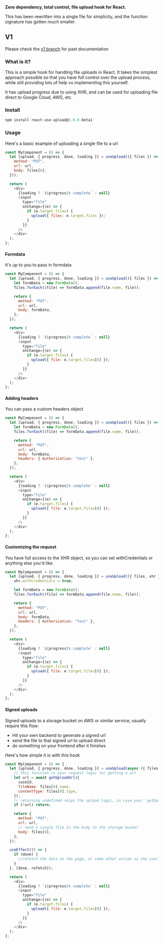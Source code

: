 **Zero dependency, total control, file upload hook for React.**

This has been rewritten into a single file for simplicity, and the function signature has gotten much smaller.

## V1

Please check the [v1 branch](https://github.com/zackify/react-use-upload/tree/v1) for past documentation

### What is it?

This is a simple hook for handling file uploads in React. It takes the simplest approach possible so that you have full control over the upload process, while still providing lots of help vs implementing this yourself.

It has upload progress due to using XHR, and can be used for uploading file direct to Google Cloud, AWS, etc.

### Install

```js
npm install react-use-upload@1.0.0-beta1
```

### Usage

Here's a basic example of uploading a single file to a url

```js
const MyComponent = () => {
  let [upload, { progress, done, loading }] = useUpload(({ files }) => ({
    method: "PUT",
    url: url,
    body: files[0],
  }));

  return (
    <div>
      {loading ? `${progress}% complete` : null}
      <input
        type="file"
        onChange={(e) => {
          if (e.target.files) {
            upload({ files: e.target.files });
          }
        }}
      />
    </div>
  );
};
```

#### Formdata

It's up to you to pass in formdata

```js
const MyComponent = () => {
  let [upload, { progress, done, loading }] = useUpload(({ files }) => {
    let formData = new FormData();
    files.forEach((file) => formData.append(file.name, file));

    return {
      method: "PUT",
      url: url,
      body: formData,
    };
  });

  return (
    <div>
      {loading ? `${progress}% complete` : null}
      <input
        type="file"
        onChange={(e) => {
          if (e.target.files) {
            upload({ file: e.target.files[0] });
          }
        }}
      />
    </div>
  );
};
```

#### Adding headers

You can pass a custom headers object

```js
const MyComponent = () => {
  let [upload, { progress, done, loading }] = useUpload(({ files }) => {
    let formData = new FormData();
    files.forEach((file) => formData.append(file.name, file));

    return {
      method: "PUT",
      url: url,
      body: formData,
      headers: { Authorization: "test" },
    };
  });

  return (
    <div>
      {loading ? `${progress}% complete` : null}
      <input
        type="file"
        onChange={(e) => {
          if (e.target.files) {
            upload({ file: e.target.files[0] });
          }
        }}
      />
    </div>
  );
};
```

#### Customizing the request

You have full access to the XHR object, so you can set withCredentials or anything else you'd like.

```js
const MyComponent = () => {
  let [upload, { progress, done, loading }] = useUpload(({ files, xhr }) => {
    xhr.withCredentials = true;

    let formData = new FormData();
    files.forEach((file) => formData.append(file.name, file));

    return {
      method: "PUT",
      url: url,
      body: formData,
      headers: { Authorization: "test" },
    };
  });

  return (
    <div>
      {loading ? `${progress}% complete` : null}
      <input
        type="file"
        onChange={(e) => {
          if (e.target.files) {
            upload({ file: e.target.files[0] });
          }
        }}
      />
    </div>
  );
};
```

#### Signed uploads

Signed uploads to a storage bucket on AWS or similar service, usually require this flow:

- Hit your own backend to generate a signed url
- send the file to that signed url to upload direct
- do something on your frontend after it finishes

Here's how simple it is with this hook

```js
const MyComponent = () => {
  let [upload, { progress, done, loading }] = useUpload(async ({ files }) => {
    // This function is your request logic for getting a url
    let url = await getUploadUrl({
      caseId,
      fileName: files[0].name,
      contentType: files[0].type,
    });
    // returning undefined skips the upload logic, in case your `getUploadUrl` has an error
    if (!url) return;

    return {
      method: "PUT",
      url: url,
      // send a single file in the body to the storage bucker
      body: files[0],
    };
  });

  useEffect(() => {
    if (done) {
      //refetch the data on the page, or some other action so the user can see the upload completed
    }
  }, [done, refetch]);

  return (
    <div>
      {loading ? `${progress}% complete` : null}
      <input
        type="file"
        onChange={(e) => {
          if (e.target.files) {
            upload({ file: e.target.files[0] });
          }
        }}
      />
    </div>
  );
};
```
